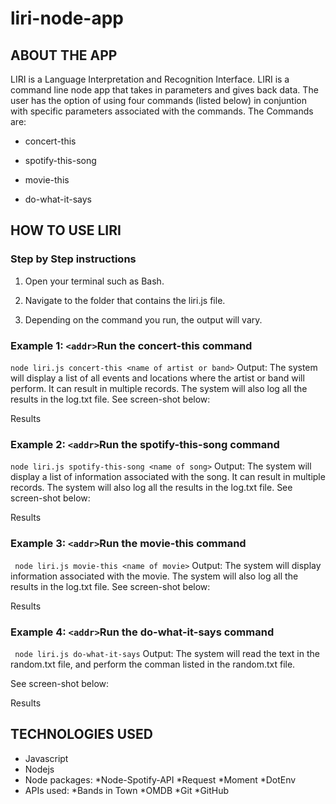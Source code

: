 # liri-node-app

## ABOUT THE APP
LIRI is a Language Interpretation and Recognition Interface. LIRI is a command line node app that takes in parameters and gives back data. The user has the option of using four commands (listed below) in conjuntion with specific parameters associated with the commands. The Commands are:

* concert-this

* spotify-this-song

* movie-this

* do-what-it-says

## HOW TO USE LIRI
### Step by Step instructions
1. Open your terminal such as Bash.

2. Navigate to the folder that contains the liri.js file.

3. Depending on the command you run, the output will vary.

### Example 1: `<addr>`Run the concert-this command

 ```node liri.js concert-this <name of artist or band>```
Output: The system will display a list of all events and locations where the artist or band will perform. It can result in multiple records. The system will also log all the results in the log.txt file. See screen-shot below:

Results

### Example 2: `<addr>`Run the spotify-this-song command

 ```node liri.js spotify-this-song <name of song>```
Output: The system will display a list of information associated with the song. It can result in multiple records. The system will also log all the results in the log.txt file. See screen-shot below:

Results

### Example 3: `<addr>`Run the movie-this command

``` node liri.js movie-this <name of movie>```
Output: The system will display information associated with the movie. The system will also log all the results in the log.txt file. See screen-shot below:

Results

### Example 4: `<addr>`Run the do-what-it-says command

 ``` node liri.js do-what-it-says```
Output: The system will read the text in the random.txt file, and perform the comman listed in the random.txt file.

See screen-shot below:

Results

## TECHNOLOGIES USED
* Javascript
* Nodejs
* Node packages:
  *Node-Spotify-API
  *Request
  *Moment
  *DotEnv
* APIs used:
  *Bands in Town
  *OMDB
*Git
*GitHub
